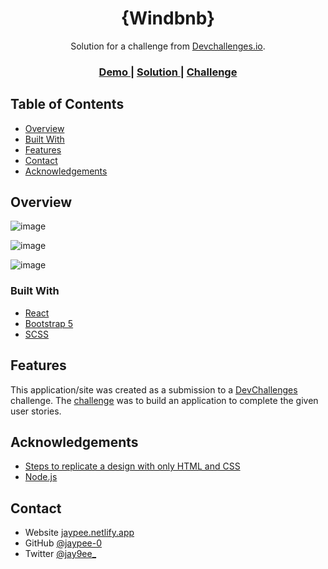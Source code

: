 <h1 align="center">{Windbnb}</h1>

<div align="center">
   Solution for a challenge from  <a href="http://devchallenges.io" target="_blank">Devchallenges.io</a>.
</div>

<div align="center">
  <h3>
    <a href="https://windbnb-jaypee.netlify.app/">
      Demo
    </a>
    <span> | </span>
    <a href="https://github.com/jaypee-0/windbnb">
      Solution
    </a>
    <span> | </span>
    <a href="https://devchallenges.io/solutions/FVL0DbELZtYi6c6lqozq">
      Challenge
    </a>
  </h3>
</div>

## Table of Contents

- [Overview](#overview)
- [Built With](#built-with)
- [Features](#features)
- [Contact](#contact)
- [Acknowledgements](#acknowledgements)


## Overview

![image](https://user-images.githubusercontent.com/32205725/168396275-83bf6ecd-ff3b-48f7-8fd3-de83e800600e.png)

![image](https://user-images.githubusercontent.com/32205725/168396323-1d8ff083-bb00-43ac-a42c-92a212e07e6a.png)

![image](https://user-images.githubusercontent.com/32205725/168396342-adb59374-e5fe-43dd-bb70-f118cdc9e087.png)


### Built With

- [React](https://reactjs.org/)
- [Bootstrap 5](https://getbootstrap.com/docs/5.0/getting-started/introduction/)
- [SCSS](https://sass-lang.com/documentation)

## Features

This application/site was created as a submission to a [DevChallenges](https://devchallenges.io/challenges) challenge. The [challenge](https://devchallenges.io/solutions/uav8gXCE64yfbLYrNUkR) was to build an application to complete the given user stories.


## Acknowledgements

- [Steps to replicate a design with only HTML and CSS](https://devchallenges-blogs.web.app/how-to-replicate-design/)
- [Node.js](https://nodejs.org/)

## Contact

- Website [jaypee.netlify.app](https://jaypee.netlify.app/)
- GitHub [@jaypee-0](https://github.com/jaypee-0)
- Twitter [@jay9ee_](https://twitter.com/jay9ee_)
